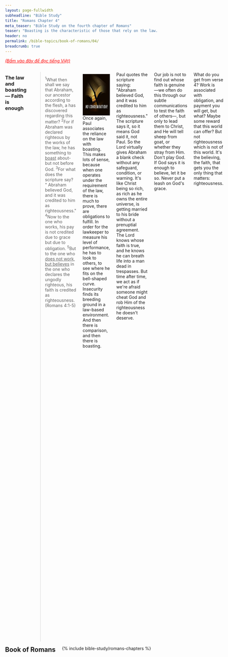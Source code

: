 ```yaml
---
layout: page-fullwidth
subheadline: "Bible Study"
title: "Romans Chapter 4"
meta_teaser: "Bible Study on the fourth chapter of Romans"
teaser: "Boasting is the characteristic of those that rely on the law. Those that do not work, but believe in Christ is considered righteous. Rightousness is credited apart from works. God will never count the sins of those that believe ever again. Abraham was called righteous even before he was circumcised. Dead faith belongs to the one who relies on the law to get right with God. God's promise is only voided if you rely on the law to get right with Him. The law only brings wrath. In conclusion, righteousness is by grace through faith only."
header: no
permalink: /bible-topics/book-of-romans/04/
breadcrumb: true
---
```

<!--more-->
<p style="font-style: italic;"><a style="color: #ff0000;" href="{{ site.projectname }}/hoc-kinh-thanh/sach-ro-ma/04/">(Bấm vào đây để đọc tiếng Việt)</a></p>
<div class="row">
<div class="medium-8 columns" markdown="1">

<!-- MAIN TEXT -->

### The law and boasting — Faith is enough

> <sup>1</sup>What then shall we say that Abraham, our ancestor according to the flesh, a has discovered regarding this matter? <sup>2</sup>For if Abraham was declared righteous by the works of the law, he has something to <u>boast</u> about- but not before God. <sup>3</sup>For what does the scripture say? " Abraham believed God, and it was credited to him as righteousness." <sup>4</sup>Now to the one who works, his pay is not credited due to grace but due to obligation. <sup>5</sup>But to the one who <u>does not work, but believes</u> in the one who declares the ungodly righteous, his faith is credited as righteousness.(Romans 4:1-5)

<div>
<p>
<img alt src="/images/no-condemnation.jpg" style="border: 0px none; margin: 7px 15px 0px 0px; max-width: 100%; height: 136px; padding: 0px; float: left;">

Once again, Paul associates the reliance on the law with boasting. This makes lots of sense, because when one operates under the requirement of the law, there is much to prove, there are obligations to fulfill. In order for the lawkeeper to measure his level of performance, he has to look to others, to see where he fits on the bell-shaped curve. Insecurity finds its breeding ground in a law-based environment. And then there is comparison, and then there is boasting.
</p>
</div>

Paul quotes the scripture saying: "Abraham believed God, and it was credited to him as righteousness." The scripture says it, so it means God said it, not Paul. So the Lord virtually gives Abraham a blank check without any safeguard, condition, or warning. It's like Christ being so rich, as rich as he owns the entire universe, is getting married to his bride without a prenuptial agreement. The Lord knows whose faith is true, and he knows he can breath life into a man dead in trespasses. But time after time, we act as if we're afraid someone might cheat God and rob Him of the righteousness he doesn't deserve.

Our job is not to find out whose faith is genuine—we often do this through our subtle communications to test the faith of others—, but only to lead them to Christ, and He will tell sheep from goat, or whether they stray from Him. Don't play God. If God says it is enough to believe, let it be so. Never put a leash on God's grace.

What do you get from verse 4? Work is associated with obligation, and payment you will get, but what? Maybe some reward that this world can offer? But not righteousness which is not of this world. It's the believing, the faith, that gets you the only thing that matters: righteousness.

It seems there is a clear dividing line between works and faith, one gets the righteousness and the other doesn't. The one who works gets paid, but Paul didn't say what, but the one who does not work, but believe, whose faith is credited as righteousness. It is perfectly fine if one argues that as a person comes to a faith relationship with Christ, in him will flow a stream of living water that cannot help but producing fruit in his life. But if we turn around and question the faith based on the fruit that is supposed to be produced as a result, might we be putting doubt on God's promise?

If you use works as a qualification for true faith, then works by logical deduction becomes a means to achieve righteousness, then what you have done is "adding" or "taking away from", ultimately changing the meaning of, what is said in the verses 4 and 5 above, that faith is the only means to achieve God's righteousness.

When Jesus was preaching by the side of a lake, the crowd who had followed wherever He went asked Him: <u>"What must we do to accomplish the deeds God requires?" (John 6:28), He answered: "This is the deed God requires – to believe in the one whom he sent."</u> (John 6:29)  If you ask for work that proves your faith, is this "work" in Jesus' answer good enough? Will this work satisfies James' statement (James 2:24) that genuine faith must be accompanied by works? Or did James even remember what his Lord said when he was with Him?

Jesus clarifies this very important point that we all should make sure we do not miss it, He said: "<u>And when he comes, he will prove the world wrong concerning sin and righteousness and judgment – 9concerning sin, because they do not believe in me</u>." (John 16:8-9) Don't most Christians automatically assume that we sin when we do something wrong, or when we fail to do something that we ought to do? Jesus said the true sin is the one that comes from not believing in the One God has sent. Jesus practically said the same thing as John 6:29 above.

To believe in God is so important that God puts it down so many times in Scriptures. Just look up these, besides the two verses above, John 6:29 and John 16:8-9, and "the just shall live by faith," "without faith it's impossible to please God," "faith is the substance of things hope for and the evidence of things not seen," "you must have the faith like that of a child," "faith that is more precious than gold," "by faith Abraham is declared righteous," "the one who does not work but believe, his faith is credited as righteousness," and many more.

Last but not least, if you raise this question of fruit in someone's life, can you help him get to the point where all doubt is gone? Because if you only raise doubt with giving an achievable solution, you're not helping, but in fact may make matter worse, you maybe putting doubt of salvation in the heart of God's children. Can the fruit of someone's life be easily observed? Can you recognize it when it comes? Jesus says this in Luke 17:20-21: "<u>Now at one point the Pharisees asked Jesus when the kingdom of God was coming, so he answered, The kingdom of God is not coming with signs to be observed, nor will they say, 'Look, here it is!' or 'There!' For indeed, the kingdom of God is within you</u>." If it is within us, or in each of our hearts, and not with signs to be observed, where do you get the idea you can see the fruit of God's kingdom with your fleshly eyes? And Jesus did say in Matthew 13:29-30 that you cannot tell wheat from chaff.

Therefore when a ministry is focused on condemnation (easy to spot them: lots of do's and dont's), it misses a chance to help people reconcile with God through belief in Christ. Let God, who can see through a man's heart, figure out the sheeps and the goats, and the wheat and chaff. You may make the mistake of pulling up the wrong stalk, your sermons or Sunday School lessons might damage the feeble faith of a true child of God.

### All sins are forgiven, once and for all

> <sup>6</sup>So even David himself speaks regarding the blessedness of the man to whom God credits righteousness apart from works: <sup>7</sup>"Blessed are those whose lawless deeds are forgiven, and whose sins are covered; <sup>8</sup>blessed is the one against whom the Lord will never count sin." (Romans 4:6-8)

How is it that Paul is refering to King David in demonstrating righteousness through faith apart from works? Who knew more of God's grace and mercies than David? There were several instances in his life in which he probed the height, depth, and breadth of God's ability to love him, a man with many trespasses that would make us feel like saints. The matter of life and death to a Christian is to be considered righteous, and this righteousness is the direct result of sins being forgiven, past, present, and future. Future sins must be covered as well, because all, practically all Christians will sin again, and again as long as they are still in their corruptible bodies. To have even one sin counted against us after we're saved is virtually a death sentence, because according to James 2:10, one single sin against one point of God's law, is counted as sinning against the whole law.

Paul remind us again in Hebrews 8:12 that He would remember our sins no more; this Hebrews verse is a quote from Jeremiah 31:31-34. God goes at great length, including through Paul's voluminous writing, and still I don't feel this is enough, to dispel any doubt of His great promise of salvation to those who believe, and yet, many presumably great men of God also go at great length to do the exact opposite.

### Paul declared righteous before his circumcision

> <sup>9</sup>Is this <u>blessedness</u> then for the circumcision or also for the uncircumcision? For we say, "faith was credited to Abraham as righteousness." <sup>10</sup>How then was it credited to him? Was he circumcised at the time, or not? No, he was not circumcised but uncircumcised! <sup>11</sup>And he received the sign of circumcision as a seal of the righteousness that he had by faith <u>while he was still uncircumcised</u>, so that he would become the father of all those who <u>believe but have never been circumcised</u>, that they too could have righteousness credited to them. <sup>12</sup>And he is also the father of the circumcised, who are not only circumcised, but who also walk in the footsteps of the faith that our father Abraham possessed when he was still uncircumcised. (Romans 4:9-12)

The circumcision or the uncircumcision refer to the Jews or Gentiles respectively. For the Jews, before Christ came, they were given temporary means for the fulfillment of God's righteous requirements, which include circumcision, ordinances, and a sacrificial system. But when Christ came, if they were to "remain in God," they'd have to change their allegiance from the Old to the New Covenant, from the works of the law to faith in Christ. This "blessedness," the once-for-all forgiveness of sins, infinitely more superior than the sin-by-sin sacrificial system, is available to both Jews and Gentiles.

To drive home further the point of righteousness, or salvation, by faith and not by works, Paul brought to our attention the point in time when Abraham was declared righteous. What is the significance of Abraham's being declared righteous before he was circumcised? It makes a big difference. If Abraham was declared righteousness after he was circumcised, then circumcision, a critical work element of the Old Covenant became the condition for righteousness, this would lead to the need to fulfill all aspects of Mosaic laws, which is against all that Paul has been trying communicate. On the other hand, since Abraham was considered righteous way before his circumcision, had he not undergone circumcision at all, his standing before God is still untouched, he would still be considered righteous. This was exactly what Paul spent the entire Galatians letter to explain.

Gentiles Christians such as the majority of us, would run wild with laws conjured up in our conscience, or from traditions that few knew where they came from, as prerequisites for salvation.

Before Abraham was circumcised, also means way before he had Isaac, and even many years before Isaac was old enough to be led up the mountain to be sacrificed by his dad. Paul made a big deal out of this to emphasize many important points which all are to show: the righteous is saved by faith, and likewise will live by faith; no works, of the flesh which a prompted by the obedience to the law, are allowed.

When God changes a man from the inside to deal with certain sins, or to set him apart for some Kingdom work, or to prayer, or lead people out of Egypt, to evangelize the people of Nineveh, or to become the greatest apostle of all time, that is not work. Whatever works someone refer to as works that prove our faith, I have no idea what they're talking about; neither do I know how to come up with works that proves my faith. Because I believe that unless I have saving faith in God already, there is no such thing as good works, but there are only dead works.

### Reliance on the law nullifies faith and the promise

> <sup>13</sup>For the promise to Abraham or to his descendants that he would inherit the world was not fulfilled through the law, but through the righteousness that comes by faith. <sup>14</sup>For if they become heirs by the law, faith is empty and the promise is nullified. (Romans 4:13-14)

Verse 13 is rather clear as we have read it in different form earlier. But verse 14 is especially emphatic in declaring that you cannot have both works/law and faith/promise(grace). The true meaning of "lukewarmness" applies here: between law and grace, or works and faith. How do we normally interprete the verse "faith without works is dead faith?" We tend to think that if someone say they trust Christ but they still fall into certain pattern of living that is inconsistent with what we perceive as Christlikeness, this person has a dead faith. But this is not what Paul said here, especially he has to write the longest letter to explain to us its importance. A faith that is dead, or is "empty" according to the context of these verses, is when you rely on  the law to get right with God. Neither will God's unshakable promise apply to you if you rely on the law.

If you cannot base your salvation on works, you cannot base the rest of your Christian walk on works either. The gospel is from faith to faith (Romans 1:17). If you begin your Christian with faith (by the Spirit), you cannot use anything else afterward (Galatians 3:3).

### The law brings wrath, not peace

> <sup>15</sup>For the law brings wrath, because where there is no law there is no transgression either. <sup>16</sup>For this reason it is by faith so that it may be by grace (Romans 4:15-16)

Is the law meant to bring peace? No, according to this verse, it brings wrath. Why? Because it's principle role is to point out our transgressions, to show sin for what it really is, to silent all mouths, and then of course the condemnation. For this reason, salvation and righteousness must be by faith, and if it is by faith, what else can it be but by grace as well.

### Abraham is justified entirely by faith

Then Paul continues for the rest of the chapter to explore all aspects of Abraham's righteousness by faith, and how it is also for us who are his spiritual descendants, not by flesh, but by the virtue of our being in the family of God, just like him.

{% include bible-study/bible-study-footer %}
</div><!-- /.medium-8.columns -->
<div class="bible-index medium-4 columns">
<h2 style="margin: 0px">Book of Romans</h2>
        {% include bible-study/romans-chapters %}
</div><!-- /.medium-4.columns -->
</div><!-- /.row -->
